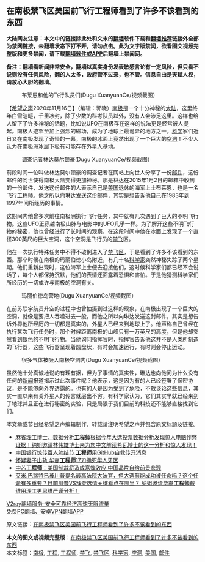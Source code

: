  <h2>在南极禁飞区美国前飞行工程师看到了许多不该看到的东西</h2> <p class="notice"><b>大陆网友注意：本文中的链接除此处和文末的<a href="https://github.com/bannedbook/fanqiang" >翻墙</a>软件下载和<a href="https://github.com/killgcd/justmysocks/blob/master/README.md">翻墙推荐</a>链接外全部为禁网链接，未翻墙状态下打不开，请勿点击。此为文字版禁闻，欲看图文视频完整版和更多禁闻，请下载<a href="https://github.com/bannedbook/fanqiang">翻墙软件或APP</a>后翻墙上禁闻网。</p><p>备注：翻墙看新闻非常安全，翻墙以真实身份发表敏感言论有一定风险，但只看不说则没有任何风险，翻的人太多，政府管不过来，也不管。信息自由是天赋人权，请放心大胆的翻墙。</b></p>  <div class="entry"> <figure><figcaption>布莱恩和他的飞行队员们(Dugu XuanyuanCe/视频截图）</figcaption></figure> <p>【<span class='wp_keywordlink_affiliate'><a href="https://www.soundofhope.org" title="希望之声" target="_blank">希望之声</a></span>2020年11月16日】（编辑：郭晓）<a href="https://www.bannedbook.org/bnews/tag/%e5%8d%97%e6%9e%81/" class="st_tag internal_tag" rel="tag" title="标签 南极 下的日志">南极</a>是一个十分神秘的<span class='wp_keywordlink_affiliate'><a href="https://www.bannedbook.org/" title="大陆" target="_blank">大陆</a></span>，这里终年白雪皑皑，千里冰封，除了少数的科考队员以外，没有人会涉足这里。这样也给人留下了许多神秘的话题，比如说UFO在南极存在这样的说法更是经常被人提起。南极人迹罕至加上强烈的磁场，成为了地球上最诡异的地方之一。<span class='wp_keywordlink'><a href="https://www.bannedbook.org/forum11/topic309.html" title="禁片：“科学”的棍子" target="_blank">科学</a></span>家们近日又在南极发现了奇怪的一幕，南极的冰面上竟然出现了一个巨大的<a href="https://www.bannedbook.org/bnews/tag/%E7%A9%BA%E6%B4%9E/" class="st_tag internal_tag" rel="tag" title="标签 空洞 下的日志">空洞</a>！不少人认为在南极洲冰层下极有可能存在外星人基地。</p> <figure><figcaption>调查记者林达莫尔顿豪(Dugu XuanyuanCe/视频截图）</figcaption></figure> <p>前段时间一位叫做林达莫尔顿豪的调查记者在网站上向世人分享了一份<a href="https://www.bannedbook.org/bnews/tag/%E9%82%AE%E4%BB%B6/" class="st_tag internal_tag" rel="tag" title="标签 邮件 下的日志">邮件</a>，这份邮件的问世使得南极大陆变得更加神秘。那是林达在2015年1月2日的邮箱中收到的一份邮件，发送这份邮件的人表示自己是<a href="https://www.bannedbook.org/bnews/tag/%e7%be%8e%e5%9b%bd/" class="st_tag internal_tag" rel="tag" title="标签 美国 下的日志">美国</a>退休的海军上士布莱恩，也是一名飞行<a href="https://www.bannedbook.org/bnews/tag/%E5%B7%A5%E7%A8%8B/" class="st_tag internal_tag" rel="tag" title="标签 工程 下的日志">工程</a>师。他之所以向琳达发送这份邮件，其实是想告诉他自己在1983年到1997年间所经历的事情。</p>  <p>这期间内他曾多次前往南极洲执行飞行任务，其中就有几次遇到了巨大的不明飞行物。这些UFO正穿越南极山脉与电影中的UFO几乎一样。为了解开这些不明飞行物的秘密，他也曾经进行了长时间的观察，在这段时间中他在冰面上发现了一个直径300英尺的巨大空洞，这个空洞是飞行员的<a href="https://www.bannedbook.org/bnews/tag/%E7%A6%81%E9%A3%9E/" class="st_tag internal_tag" rel="tag" title="标签 禁飞 下的日志">禁飞</a>区。</p> <p>他在一次执行特殊任务中不得不破例进入了<a href="https://www.bannedbook.org/bnews/tag/%e7%a6%81%e9%a3%9e%e5%8c%ba/" class="st_tag internal_tag" rel="tag" title="标签 禁飞区 下的日志">禁飞区</a>，于是看到了许多不该看到的东西。那个时候在南极的玛丽伯徳小岛附近，有几十名<a href="https://www.bannedbook.org/bnews/tag/%e7%a7%91%e5%ad%a6%e5%ae%b6/" class="st_tag internal_tag" rel="tag" title="标签 科学家 下的日志">科学家</a>突然神秘失踪了两个星期。他们重新出现时，这位海军上士便去迎接他们，这时候科学家们都已经不会说话了，每个人都保持沉默，他们的表情还面露着恐惧和害怕。于是他猜测科学家们所经历的一切或许与南极的空洞有关。</p>  <figure><figcaption>玛丽伯徳岛营地(Dugu XuanyuanCe/视频截图）</figcaption></figure> <p>在前苏联宇航员升空的过程中也曾拍摄到过这样的现象，在南极出现了一个巨大的空洞，就像是要把人吞噬进去一般。而他之所以向琳达发送这封邮件，其实是想告诉外界他所经历的一切都是真实的，外星人已经来到地球上了。他声称自己曾经在执行某次飞行任务时，那个时候距离南极的山峰只有一万英尺的高度，但是他却突然看到银色的不明飞行物。当他询问指挥官时，指挥官告诉他这并不是人类所制造的飞行器，这些飞行器呈现着圆盘状，有时会加速运行，有时则会停止运动。</p> <figure><figcaption>很多气体被吸入南极空洞内(Dugu XuanyuanCe/视频截图）</figcaption></figure> <p>虽然他十分真诚地说的有理有据，但为了事情的真实性，琳达也向他问为什么没有任何的<span class='wp_keywordlink_affiliate'><a href="https://www.bannedbook.org/" title="新闻">新闻</a></span>报道揭示过此次事件呢？他表示，这是因为有的人已经签署了保密协议，是不能够向外界透露的。也有的人是因为受到了危险，不敢谈论这些信息，其实一直以来有关外星人的传言就层出不穷。有科学家认为，它们其实早就已经来到了地球并且正在进行秘密的实验，只是局限于我们目前的科技还不能够直接找到它们。</p>  <p>本文章或节目经希望之声编辑制作，转载请注明希望之声并包含原文标题及链接。</p> <ul class='op-related-articles' title='相关阅读'> <li><a href='https://www.bannedbook.org/bnews/bannedvideo/20201112/1429653.html' target='_blank'>麻省理工博士，数据分析<b>工程师</b>根据今年大选投票数据分析发现惊人电脑作弊证据！纳姐邀请林伟雄博士来为您中文解读希瓦博士的这一分析和惊人发现！</a></li> <li><a href='https://www.bannedbook.org/bnews/taiwannews/20201101/1423851.html' target='_blank'>中国银行惊传百人肺结节 <b>工程师</b>用GitHub自救传开消息</a></li> <li><a href='https://www.bannedbook.org/bnews/lifebaike/20201003/1407208.html' target='_blank'>怀疑妻子出轨 华裔<b>工程师</b>17刀捅死华人牙医</a></li> <li><a href='https://www.bannedbook.org/bnews/comments/20200929/1404832.html' target='_blank'>中芯<b>工程师</b>：美国制裁将造成寒蝉效应 中国晶片自给前景悲观</a></li> <li><a href='https://www.bannedbook.org/bnews/bannedvideo/20200927/1404204.html' target='_blank'>艾米.巴瑞特已被川普提名最高法院大法官，但大选前能成功被任命吗？这个任命有多重要？目前川普VS拜登选情关键看点在哪里？ 纳姐邀请华裔<b>工程师</b>戴维用理工男思维严谨分析！</a></li> </ul> <p class="texttj"> <a href="https://www.bannedbook.org/forum23/topic22702.html" target="_blank">V2ray翻墙服务-安全可靠经济高速无限流量</a><br/> <a href="https://github.com/bannedbook/fanqiang/wiki/%E7%A6%81%E9%97%BB%E7%BD%91%E5%AE%89%E5%8D%93%E7%BF%BB%E5%A2%99%E6%96%B0%E9%97%BBAPP" target="_blank">免费PC翻墙、安卓VPN翻墙APP</a></p><p>原文链接：<a class="src_link"  href="https://www.soundofhope.org/post/441538" target="_blank">在南极禁飞区美国前飞行工程师看到了许多不该看到的东西</a></p> <a name='sharetosocial'></a>       <div><b>本文的图文或视频完整版</b>：<a href='https://www.bannedbook.org/bnews/comments/20201117/1432098.html'>在南极禁飞区美国前飞行工程师看到了许多不该看到的东西</a></div>  </div><!--END ENTRY--> <div class="postfooter"> <div>本文标签：<a href="https://www.bannedbook.org/bnews/tag/%e5%8d%97%e6%9e%81/" rel="tag">南极</a>, <a href="https://www.bannedbook.org/bnews/tag/%E5%B7%A5%E7%A8%8B/" rel="tag">工程</a>, <a href="https://www.bannedbook.org/bnews/tag/%e5%b7%a5%e7%a8%8b%e5%b8%88/" rel="tag">工程师</a>, <a href="https://www.bannedbook.org/bnews/tag/%E7%A6%81%E9%A3%9E/" rel="tag">禁飞</a>, <a href="https://www.bannedbook.org/bnews/tag/%e7%a6%81%e9%a3%9e%e5%8c%ba/" rel="tag">禁飞区</a>, <a href="https://www.bannedbook.org/bnews/tag/%e7%a7%91%e5%ad%a6%e5%ae%b6/" rel="tag">科学家</a>, <a href="https://www.bannedbook.org/bnews/tag/%E7%A9%BA%E6%B4%9E/" rel="tag">空洞</a>, <a href="https://www.bannedbook.org/bnews/tag/%e7%be%8e%e5%9b%bd/" rel="tag">美国</a>, <a href="https://www.bannedbook.org/bnews/tag/%E9%82%AE%E4%BB%B6/" rel="tag">邮件</a></div>  </div><!--END POSTFOOTER--> 